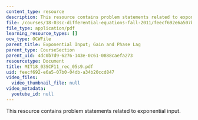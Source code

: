 ```yaml
---
content_type: resource
description: This resource contains problem statements related to exponential input.
file: /courses/18-03sc-differential-equations-fall-2011/feecf692e6a507b004dba34b20ccd847_MIT18_03SCF11_rec_05s9.pdf
file_type: application/pdf
learning_resource_types: []
ocw_type: OCWFile
parent_title: Exponential Input; Gain and Phase Lag
parent_type: CourseSection
parent_uid: 4dc0b7d9-6276-143e-0c61-0888caefa273
resourcetype: Document
title: MIT18_03SCF11_rec_05s9.pdf
uid: feecf692-e6a5-07b0-04db-a34b20ccd847
video_files:
  video_thumbnail_file: null
video_metadata:
  youtube_id: null
---
```

This resource contains problem statements related to exponential input.

